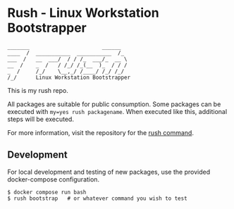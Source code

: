 Rush - Linux Workstation Bootstrapper
==================================================

```
_______                       ______  
____  /  ___________  ___________  /_ 
___  /   __  ___/  / / /_  ___/_  __ \
__  /    _  /   / /_/ /_(__  )_  / / /
_  /     /_/    \__,_/ /____/ /_/ /_/ 
/_/      Linux Workstation Bootstrapper
```

This is my rush repo.

All packages are suitable for public consumption. Some packages can be 
executed with `my=yes rush packagename`. When executed like this, additional
steps will be executed.

For more information, visit the repository for the [rush command][1].


Development
--------------------------------------------------

For local development and testing of new packages, use the provided 
docker-compose configuration.

    $ docker compose run bash
    $ rush bootstrap   # or whatever command you wish to test


[1]: https://github.com/DannyBen/rush-command
